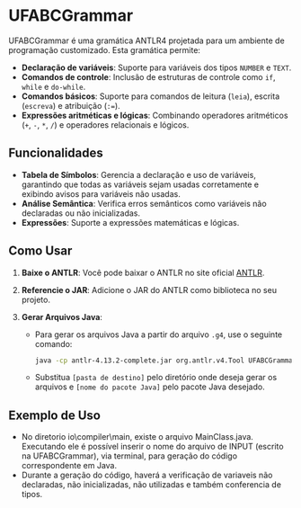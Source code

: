 # UFABCGrammar

UFABCGrammar é uma gramática ANTLR4 projetada para um ambiente de programação customizado. Esta gramática permite:

- **Declaração de variáveis**: Suporte para variáveis dos tipos `NUMBER` e `TEXT`.
- **Comandos de controle**: Inclusão de estruturas de controle como `if`, `while` e `do-while`.
- **Comandos básicos**: Suporte para comandos de leitura (`leia`), escrita (`escreva`) e atribuição (`:=`).
- **Expressões aritméticas e lógicas**: Combinando operadores aritméticos (`+`, `-`, `*`, `/`) e operadores relacionais e lógicos.

## Funcionalidades

- **Tabela de Símbolos**: Gerencia a declaração e uso de variáveis, garantindo que todas as variáveis sejam usadas corretamente e exibindo avisos para variáveis não usadas.
- **Análise Semântica**: Verifica erros semânticos como variáveis não declaradas ou não inicializadas.
- **Expressões**: Suporte a expressões matemáticas e lógicas.

## Como Usar

1. **Baixe o ANTLR**: Você pode baixar o ANTLR no site oficial [ANTLR](https://www.antlr.org/download/antlr-4.13.2-complete.jar).

2. **Referencie o JAR**: Adicione o JAR do ANTLR como biblioteca no seu projeto.

3. **Gerar Arquivos Java**:
   - Para gerar os arquivos Java a partir do arquivo `.g4`, use o seguinte comando:

     ```bash
     java -cp antlr-4.13.2-complete.jar org.antlr.v4.Tool UFABCGrammar.g4 -o [pasta de destino] -package [nome do pacote Java]
     ```

   - Substitua `[pasta de destino]` pelo diretório onde deseja gerar os arquivos e `[nome do pacote Java]` pelo pacote Java desejado.

## Exemplo de Uso

- No diretorio io\compiler\main, existe o arquivo MainClass.java. Executando ele é possível inserir o nome do arquivo de INPUT (escrito na UFABCGrammar), via terminal, para geração do código correspondente em Java.
- Durante a geração do código, haverá a verificação de variaveis não declaradas, não inicializadas, não utilizadas e também conferencia de tipos.
